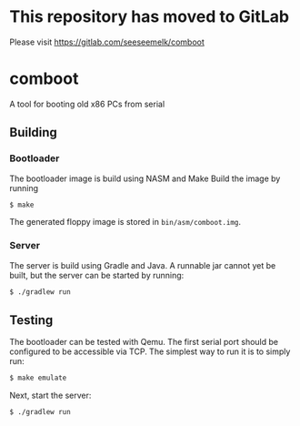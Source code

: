 # This repository has moved to GitLab
Please visit https://gitlab.com/seeseemelk/comboot

# comboot
A tool for booting old x86 PCs from serial

## Building
### Bootloader
The bootloader image is build using NASM and Make
Build the image by running
```sh
$ make
```
The generated floppy image is stored in `bin/asm/comboot.img`.

### Server
The server is build using Gradle and Java.
A runnable jar cannot yet be built, but the server
can be started by running:
```sh
$ ./gradlew run
```

## Testing
The bootloader can be tested with Qemu.
The first serial port should be configured to be accessible via TCP.
The simplest way to run it is to simply run:
```sh
$ make emulate
```
Next, start the server:
```sh
$ ./gradlew run
```
